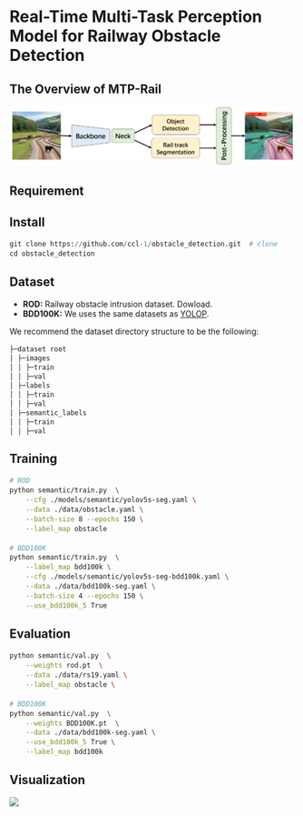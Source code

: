 # Real-Time Multi-Task Perception Model for Railway Obstacle Detection 
## The Overview of MTP-Rail

<img src="paper/Doc/1.png" width="800px">


## Requirement

## Install
```python
git clone https://github.com/ccl-1/obstacle_detection.git  # clone
cd obstacle_detection
```
## Dataset
- **ROD:**
Railway obstacle intrusion dataset. Dowload.
- **BDD100K:**
We uses the same  datasets as <a href="https://github.com/hustvl/YOLOP" title="YOLOP">YOLOP</a>.

We recommend the dataset directory structure to be the following:
```
├─dataset root
│ ├─images
│ │ ├─train
│ │ ├─val
│ ├─labels
│ │ ├─train
│ │ ├─val
│ ├─semantic_labels
│ │ ├─train
│ │ ├─val
```

## Training
``` bash
# ROD
python semantic/train.py  \
    --cfg ./models/semantic/yolov5s-seg.yaml \
    --data ./data/obstacle.yaml \
    --batch-size 8 --epochs 150 \
    --label_map obstacle

# BDD100K
python semantic/train.py  \
    --label_map bdd100k \
    --cfg ./models/semantic/yolov5s-seg-bdd100k.yaml \
    --data ./data/bdd100k-seg.yaml \
    --batch-size 4 --epochs 150 \
    --use_bdd100k_5 True 
```

## Evaluation
``` bash
python semantic/val.py  \
    --weights rod.pt  \
    --data ./data/rs19.yaml \
    --label_map obstacle \

# BDD100K
python semantic/val.py  \
    --weights BDD100K.pt  \
    --data ./data/bdd100k-seg.yaml \
    --use_bdd100k_5 True \
    --label_map bdd100k 
```
## Visualization

![](paper/Doc/2.png)
